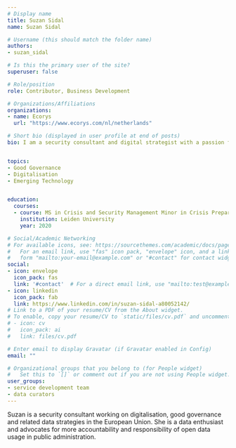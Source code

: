 ```yaml
---
# Display name
title: Suzan Sidal
name: Suzan Sidal

# Username (this should match the folder name)
authors:
- suzan_sidal

# Is this the primary user of the site?
superuser: false

# Role/position
role: Contributor, Business Development

# Organizations/Affiliations
organizations:
- name: Ecorys
  url: "https://www.ecorys.com/nl/netherlands"

# Short bio (displayed in user profile at end of posts)
bio: I am a security consultant and digital strategist with a passion for data management and emerging technologies for good governance.


topics:
- Good Governance
- Digitalisation 
- Emerging Technology


education:
  courses:
  - course: MS in Crisis and Security Management Minor in Crisis Preparedness, Resilience and Management
    institution: Leiden University
    year: 2020

# Social/Academic Networking
# For available icons, see: https://sourcethemes.com/academic/docs/page-builder/#icons
#   For an email link, use "fas" icon pack, "envelope" icon, and a link in the
#   form "mailto:your-email@example.com" or "#contact" for contact widget.
social:
- icon: envelope
  icon_pack: fas
  link: '#contact'  # For a direct email link, use "mailto:test@example.org".
- icon: linkedin
  icon_pack: fab
  link: https://www.linkedin.com/in/suzan-sidal-a80052142/
# Link to a PDF of your resume/CV from the About widget.
# To enable, copy your resume/CV to `static/files/cv.pdf` and uncomment the lines below.
# - icon: cv
#   icon_pack: ai
#   link: files/cv.pdf

# Enter email to display Gravatar (if Gravatar enabled in Config)
email: ""

# Organizational groups that you belong to (for People widget)
#   Set this to `[]` or comment out if you are not using People widget.
user_groups:
- service development team
- data curators
---
```


Suzan is a security consultant working on digitalisation, good governance and related data strategies in the European Union. She is a data enthusiast and advocates for more accountability and responsibility of open data usage in public administration.  
